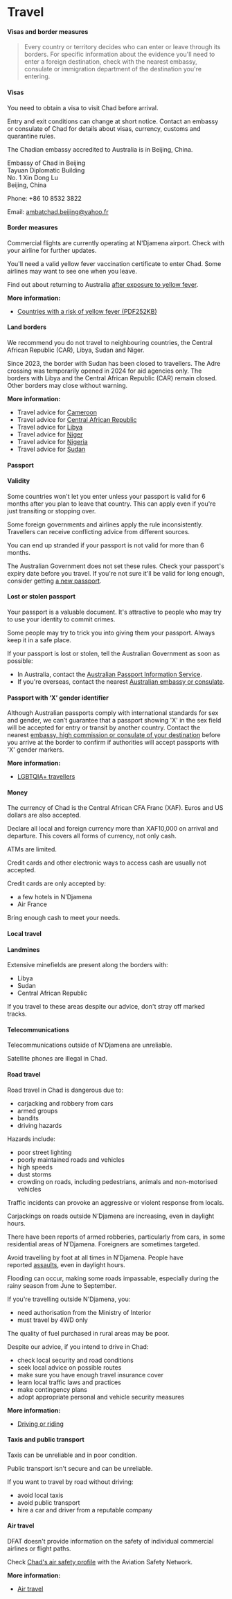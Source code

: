 # Travel

#### Visas and border measures

> Every country or territory decides who can enter or leave through its borders. For specific information about the evidence you'll need to enter a foreign destination, check with the nearest embassy, consulate or immigration department of the destination you're entering.

#### Visas

You need to obtain a visa to visit Chad before arrival.

Entry and exit conditions can change at short notice. Contact an embassy or consulate of Chad for details about visas, currency, customs and quarantine rules.

The Chadian embassy accredited to Australia is in Beijing, China.

Embassy of Chad in Beijing  
Tayuan Diplomatic Building  
No. 1 Xin Dong Lu  
Beijing, China

Phone: +86 10 8532 3822

Email: [ambatchad.beijing@yahoo.fr](mailto:ambatchad.beijing@yahoo.fr)

#### Border measures

Commercial flights are currently operating at N'Djamena airport. Check with your airline for further updates.

You'll need a valid yellow fever vaccination certificate to enter Chad. Some airlines may want to see one when you leave.

Find out about returning to Australia [after exposure to yellow fever](http://www.health.gov.au/yellowfever).

**More information:**

* [Countries with a risk of yellow fever (PDF252KB)](https://www.who.int/publications/m/item/countries-with-risk-of-yellow-fever-transmission-and-countries-requiring-yellow-fever-vaccination-(november-2022))

#### Land borders

We recommend you do not travel to neighbouring countries, the Central African Republic (CAR), Libya, Sudan and Niger.

Since 2023, the border with Sudan has been closed to travellers. The Adre crossing was temporarily opened in 2024 for aid agencies only. The borders with Libya and the Central African Republic (CAR) remain closed. Other borders may close without warning. 

**More information:**

* Travel advice for [Cameroon](/destinations/africa/cameroon "Cameroon")
* Travel advice for [Central African Republic](/destinations/africa/central-african-republic "Central African Republic")
* Travel advice for [Libya](/destinations/africa/libya "Libya")
* Travel advice for [Niger](/destinations/africa/niger "Niger")
* Travel advice for [Nigeria](/destinations/africa/nigeria "Nigeria")
* Travel advice for [Sudan](/destinations/africa/sudan "Sudan")

#### Passport

#### Validity

Some countries won't let you enter unless your passport is valid for 6 months after you plan to leave that country. This can apply even if you're just transiting or stopping over.

Some foreign governments and airlines apply the rule inconsistently. Travellers can receive conflicting advice from different sources.

You can end up stranded if your passport is not valid for more than 6 months.

The Australian Government does not set these rules. Check your passport's expiry date before you travel. If you're not sure it'll be valid for long enough, consider getting [a new passport](https://www.passports.gov.au/).

#### Lost or stolen passport

Your passport is a valuable document. It's attractive to people who may try to use your identity to commit crimes.

Some people may try to trick you into giving them your passport. Always keep it in a safe place.

If your passport is lost or stolen, tell the Australian Government as soon as possible:

* In Australia, contact the [Australian Passport Information Service](https://www.passports.gov.au/contact-us).
* If you're overseas, contact the nearest [Australian embassy or consulate](http://dfat.gov.au/about-us/our-locations/missions/Pages/our-embassies-and-consulates-overseas.aspx).

#### Passport with ‘X’ gender identifier

Although Australian passports comply with international standards for sex and gender, we can’t guarantee that a passport showing 'X' in the sex field will be accepted for entry or transit by another country. Contact the nearest [embassy, high commission or consulate of your destination](https://protocol.dfat.gov.au/Public/MissionsInAustralia) before you arrive at the border to confirm if authorities will accept passports with 'X' gender markers.

**More information:**

* [LGBTQIA+ travellers](/before-you-go/who-you-are/LGBTQIA "Advice for LGBTQIA+ travellers")

#### Money

The currency of Chad is the Central African CFA Franc (XAF). Euros and US dollars are also accepted.

Declare all local and foreign currency more than XAF10,000 on arrival and departure. This covers all forms of currency, not only cash.

ATMs are limited.

Credit cards and other electronic ways to access cash are usually not accepted.

Credit cards are only accepted by:

* a few hotels in N'Djamena
* Air France

Bring enough cash to meet your needs.

#### Local travel

#### Landmines

Extensive minefields are present along the borders with:

* Libya
* Sudan
* Central African Republic

If you travel to these areas despite our advice, don't stray off marked tracks.

#### Telecommunications

Telecommunications outside of N'Djamena are unreliable.

Satellite phones are illegal in Chad.

#### Road travel

Road travel in Chad is dangerous due to:

* carjacking and robbery from cars
* armed groups
* bandits
* driving hazards

Hazards include:

* poor street lighting
* poorly maintained roads and vehicles
* high speeds
* dust storms
* crowding on roads, including pedestrians, animals and non-motorised vehicles

Traffic incidents can provoke an aggressive or violent response from locals.

Carjackings on roads outside N’Djamena are increasing, even in daylight hours.

There have been reports of armed robberies, particularly from cars, in some residential areas of N’Djamena. Foreigners are sometimes targeted.

Avoid travelling by foot at all times in N’Djamena. People have reported [assaults](/before-you-go/safety/assault "Reducing the risk of assault"), even in daylight hours.

Flooding can occur, making some roads impassable, especially during the rainy season from June to September.

If you're travelling outside N'Djamena, you:

* need authorisation from the Ministry of Interior
* must travel by 4WD only

The quality of fuel purchased in rural areas may be poor.

Despite our advice, if you intend to drive in Chad:

* check local security and road conditions
* seek local advice on possible routes
* make sure you have enough travel insurance cover
* learn local traffic laws and practices
* make contingency plans
* adopt appropriate personal and vehicle security measures

**More information:**

* [Driving or riding](/before-you-go/getting-around/road-safety "Road safety")

#### Taxis and public transport

Taxis can be unreliable and in poor condition.

Public transport isn't secure and can be unreliable.

If you want to travel by road without driving:

* avoid local taxis
* avoid public transport
* hire a car and driver from a reputable company

#### Air travel

DFAT doesn't provide information on the safety of individual commercial airlines or flight paths.

Check [Chad's air safety profile](https://aviation-safety.net/database/country/country.php?id=TT) with the Aviation Safety Network.

**More information:**

* [Air travel](/before-you-go/getting-around/air-travel "Travelling by air")